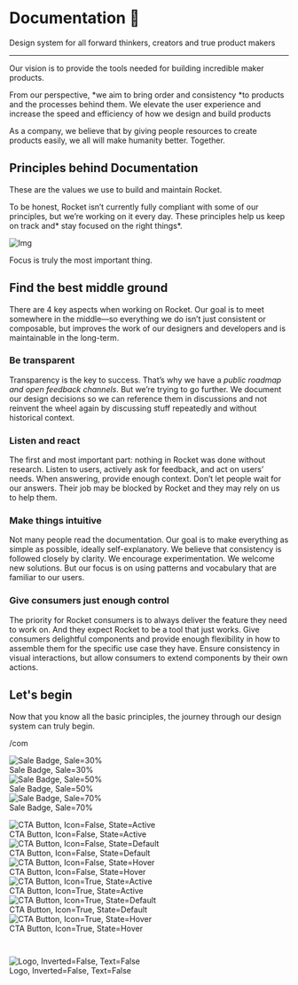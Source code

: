 
# Documentation 🚀

Design system for all forward thinkers, creators and true product makers

---

Our vision is to provide the tools needed for building incredible maker products.

From our perspective, *we aim to bring order and consistency *to products and the processes behind them. We elevate the user experience and increase the speed and efficiency of how we design and build products

As a company, we believe that by giving people resources to create products easily, we all will make humanity better. Together.

## Principles behind Documentation

These are the values we use to build and maintain Rocket.

To be honest, Rocket isn’t currently fully compliant with some of our principles, but we’re working on it every day. These principles help us keep on track and* stay focused on the right things*.

![Img](https://studio-assets.supernova.io/design-systems/14533/9289758a-6300-472a-bbc6-a57098081abf.jpeg?Expires=1990828800&Policy=eyJTdGF0ZW1lbnQiOlt7IlJlc291cmNlIjoiaHR0cHM6Ly9zdHVkaW8tYXNzZXRzLnN1cGVybm92YS5pby9kZXNpZ24tc3lzdGVtcy8xNDUzMy85Mjg5NzU4YS02MzAwLTQ3MmEtYmJjNi1hNTcwOTgwODFhYmYuanBlZyIsIkNvbmRpdGlvbiI6eyJEYXRlTGVzc1RoYW4iOnsiQVdTOkVwb2NoVGltZSI6MTk5MDgyODgwMH19fV19&Signature=E9DL6D-ZtS~4qaH18y5tnHC4gtpQUzZb85NmDFMuezn~MaWHPSumzBv6tXkxGqSgGyKh~9FaYnbfHkcJhU~4F~jdbuY70gbRxUpvnBtyCpz8o0mci-d2A9WoIZ3RGl11izD3c2WMfUaKhSaFlUw8cTGP-9vrqeUi58O2P4zYT9eAeyvOIFzQXgIgljhxiB9mIVU5a4j1vDL8ntJpagEZukKRskOgMrrB4LNQ-nRsvXFF7W5C5EkdoZPZf4jFxcQu2Yj6M9-bqNBXubYMsYYhEXqvqUOAnYVaE59E5PSSe43HKv2gp1ajSJ3ttHtTtCITO8Vyfh1FoTl03Z18ki8iZg__&Key-Pair-Id=APKAJGK34LCCAUR7N6LA)

Focus is truly the most important thing.

## Find the best middle ground

There are 4 key aspects when working on Rocket. Our goal is to meet somewhere in the middle—so everything we do isn’t just consistent or composable, but improves the work of our designers and developers and is maintainable in the long-term.

### Be transparent

Transparency is the key to success. That’s why we have a *public roadmap and open feedback channels*. But we’re trying to go further. We document our design decisions so we can reference them in discussions and not reinvent the wheel again by discussing stuff repeatedly and without historical context.

### Listen and react

The first and most important part: nothing in Rocket was done without research. Listen to users, actively ask for feedback, and act on users’ needs. When answering, provide enough context. Don’t let people wait for our answers. Their job may be blocked by Rocket and they may rely on us to help them.

### Make things intuitive

Not many people read the documentation. Our goal is to make everything as simple as possible, ideally self-explanatory. We believe that consistency is followed closely by clarity. We encourage experimentation. We welcome new solutions. But our focus is on using patterns and vocabulary that are familiar to our users.

### Give consumers just enough control

The priority for Rocket consumers is to always deliver the feature they need to work on. And they expect Rocket to be a tool that just works. Give consumers delightful components and provide enough flexibility in how to assemble them for the specific use case they have. Ensure consistency in visual interactions, but allow consumers to extend components by their own actions.

## Let's begin

Now that you know all the basic principles, the journey through our design system can truly begin.

/com

  
![Sale Badge, Sale=30%](https://studio-assets.supernova.io/design-systems/14533/2fb7be03-ca5b-4b1a-b3f0-a0154b49d1ef.png?Expires=1990828800&Policy=eyJTdGF0ZW1lbnQiOlt7IlJlc291cmNlIjoiaHR0cHM6Ly9zdHVkaW8tYXNzZXRzLnN1cGVybm92YS5pby9kZXNpZ24tc3lzdGVtcy8xNDUzMy8yZmI3YmUwMy1jYTViLTRiMWEtYjNmMC1hMDE1NGI0OWQxZWYucG5nIiwiQ29uZGl0aW9uIjp7IkRhdGVMZXNzVGhhbiI6eyJBV1M6RXBvY2hUaW1lIjoxOTkwODI4ODAwfX19XX0_&Signature=MzYBxoy7~iPKcQl49Vpojst0L8EzmGLtphb0uhcOcoMHJJozTVlBO-exMa5fA3CIeA9ETuEs7Yi5CenyVFJ~gv7q5qAaoby7F2d8nuLAmBJ46klf976Dvf8wp4MJ2YVz1RFk9uewWRUXhic5f2qkI5WHY08gjMG2eAGwocWY8XGGKa36B7zPaPBmekmHFfZAwa6ppbE9POz9QXIi1JuMOA3RsSk-mwziLt-BwxAVFG0UwAPb~I1YXjkpGEDa-HmVmqB~q9uwAupgXPHgprOE6S56LOBU-sB14EmLOVQQVmg73GBWvIdvlC9yvMbhibnigsAVijBT1pXni1XOV-ybxw__&Key-Pair-Id=APKAJGK34LCCAUR7N6LA)  
Sale Badge, Sale=30%  
![Sale Badge, Sale=50%](https://studio-assets.supernova.io/design-systems/14533/b27dd835-5562-4081-953d-fe9c73396222.png?Expires=1990828800&Policy=eyJTdGF0ZW1lbnQiOlt7IlJlc291cmNlIjoiaHR0cHM6Ly9zdHVkaW8tYXNzZXRzLnN1cGVybm92YS5pby9kZXNpZ24tc3lzdGVtcy8xNDUzMy9iMjdkZDgzNS01NTYyLTQwODEtOTUzZC1mZTljNzMzOTYyMjIucG5nIiwiQ29uZGl0aW9uIjp7IkRhdGVMZXNzVGhhbiI6eyJBV1M6RXBvY2hUaW1lIjoxOTkwODI4ODAwfX19XX0_&Signature=eOR~H3kDwiJIYuYi4~dCuXTGLVacWeZMIuryNX2jOAPn9457EnN4sHi9qXAG4TJ2TTBOpXEA3qAOwDcbpeDI5NbVvyut~OZbgdHSFHeNij21-qU0ilssHfx0XR6mL3UxMryewbF9mzEcTitj4irmv4ypVgpeECXe0R33F83cFlNVpx2eipj2YKhmsRK6cAKNj9sVcv0zHvA1LsX24wpQdCzNcO~eVzZ5do6sk2sa3aqtZQQ7~i5Jiw1rA-ol5RJeHq674jdz8fPGZSlZNfuSvB9-fx-5jOVFzSQyyK0qFGiCzrUOHtyqP-BB5t03KMxcbGKs0DaNY4T-wm1OONUxGA__&Key-Pair-Id=APKAJGK34LCCAUR7N6LA)  
Sale Badge, Sale=50%  
![Sale Badge, Sale=70%](https://studio-assets.supernova.io/design-systems/14533/635af73c-455b-40c9-b2cb-affce90af40c.png?Expires=1990828800&Policy=eyJTdGF0ZW1lbnQiOlt7IlJlc291cmNlIjoiaHR0cHM6Ly9zdHVkaW8tYXNzZXRzLnN1cGVybm92YS5pby9kZXNpZ24tc3lzdGVtcy8xNDUzMy82MzVhZjczYy00NTViLTQwYzktYjJjYi1hZmZjZTkwYWY0MGMucG5nIiwiQ29uZGl0aW9uIjp7IkRhdGVMZXNzVGhhbiI6eyJBV1M6RXBvY2hUaW1lIjoxOTkwODI4ODAwfX19XX0_&Signature=U7iuIkWIEqQnCtkNklZ9tWfs3QKGMcVx9HCPwHoCd6bpNQIoUJmuROA8LY5Q9zn-I9Txh-MSVt2o6Fc5ye5sJV0FvuNhKwf18lf05pvbA5lU~WwleGP5pSBsxWmHl1ZJKIxmLLildLkV0FW5B-Q3kjFjBMsFbW~3EuD6W1YHsQlK7NTD6G0~2~AIhOsN-~LftjpBFiieiZDWepf41SsKIwpv2wEa730fSJlZjChtFzVahfnsnLHg~eKCOY~hLc~np2A5KOErFYLF7sUl5h6NSaM66Jmp1y6SnF4TSb7JImPOLiVZIexyj~CAe~CNirj2ati~7EAfl71E5phkcqeRDg__&Key-Pair-Id=APKAJGK34LCCAUR7N6LA)  
Sale Badge, Sale=70%  


  
![CTA Button, Icon=False, State=Active](https://studio-assets.supernova.io/design-systems/14533/c326b2c3-30d7-43e8-a491-31278ddc16e1.png?Expires=1990828800&Policy=eyJTdGF0ZW1lbnQiOlt7IlJlc291cmNlIjoiaHR0cHM6Ly9zdHVkaW8tYXNzZXRzLnN1cGVybm92YS5pby9kZXNpZ24tc3lzdGVtcy8xNDUzMy9jMzI2YjJjMy0zMGQ3LTQzZTgtYTQ5MS0zMTI3OGRkYzE2ZTEucG5nIiwiQ29uZGl0aW9uIjp7IkRhdGVMZXNzVGhhbiI6eyJBV1M6RXBvY2hUaW1lIjoxOTkwODI4ODAwfX19XX0_&Signature=Rx3ZWl6H25Ke2TsaoWBbb1TWD9oSFViolEQHc7MtXSbvSDIjvlN4WOB3b6zEcpyggkFBhGbAT5TcT91ysQ4FPHuavk8Xld5Ur1SnwhMcFfX85zv2Ap5gfxFRZSZ3dtmE3OYxgmsX8C8hnOELmKtJV2LEMlINJls8vUOlEiw1OHrUpwq7dOmlZ35HGjTcCfKOPf8YuJcKg3Ag6u~Dr0kfqAje95sDV~QR7p2hntljBUJ8AgsBMCp0oGh5MCqm5aOTRFf3i9wB3WWZsNTa-6Tgl4OiNutATarL9O0GAiLLksdzaOzAq8VFmlj6EpN4UF5FQN4S7IQQY-2obh1HtH60Lg__&Key-Pair-Id=APKAJGK34LCCAUR7N6LA)  
CTA Button, Icon=False, State=Active  
![CTA Button, Icon=False, State=Default](https://studio-assets.supernova.io/design-systems/14533/ba8804ef-f04e-42a3-bd20-98a6a071bdf1.png?Expires=1990828800&Policy=eyJTdGF0ZW1lbnQiOlt7IlJlc291cmNlIjoiaHR0cHM6Ly9zdHVkaW8tYXNzZXRzLnN1cGVybm92YS5pby9kZXNpZ24tc3lzdGVtcy8xNDUzMy9iYTg4MDRlZi1mMDRlLTQyYTMtYmQyMC05OGE2YTA3MWJkZjEucG5nIiwiQ29uZGl0aW9uIjp7IkRhdGVMZXNzVGhhbiI6eyJBV1M6RXBvY2hUaW1lIjoxOTkwODI4ODAwfX19XX0_&Signature=hrKutSSIidVln5JlnqTyQGiZlveEF6AFQo~GUb3LHGsrzy9txIYzQQAyLr4ZD323CJDeps8720DWpLPak4KZqr7t-DlLFwAwt9FZdcmC54tKQySGKG5JLktITtUzWQQOzcjdBGkBSXLwGhPsbKHGHxVxhkPKI9vNXvIIthwyoB6~GsdXZugP6BiJSDOyUysxwpgBZmwyO-X11ryDB6FuHwl7OKJvuB4ZiviEnbHGp0xDIlGAp4J8~g5NSxX4Et51KxpffqsOGU3BSgvJGNynr6opaVovseOLug6kNpElhbxYudhFROMH~ZMR2RvRnpwZjJzikkHDAYQfNWYhkA5Hiw__&Key-Pair-Id=APKAJGK34LCCAUR7N6LA)  
CTA Button, Icon=False, State=Default  
![CTA Button, Icon=False, State=Hover](https://studio-assets.supernova.io/design-systems/14533/cb0ef129-557c-4c13-9297-4eff62bb12f3.png?Expires=1990828800&Policy=eyJTdGF0ZW1lbnQiOlt7IlJlc291cmNlIjoiaHR0cHM6Ly9zdHVkaW8tYXNzZXRzLnN1cGVybm92YS5pby9kZXNpZ24tc3lzdGVtcy8xNDUzMy9jYjBlZjEyOS01NTdjLTRjMTMtOTI5Ny00ZWZmNjJiYjEyZjMucG5nIiwiQ29uZGl0aW9uIjp7IkRhdGVMZXNzVGhhbiI6eyJBV1M6RXBvY2hUaW1lIjoxOTkwODI4ODAwfX19XX0_&Signature=k5Q8S5XD-e-NtlfXTwvXT4jKuC5gbovvHBzkqaCyrk4iwX~QrGclcudZMzbYMOLf8zba76NwxVjFQ2Cs~KRO7BBT0oWHi85USnniusVpJg73j1PPIskDISwXUx7XZxfHfLRqwmwftMx-0lDexw-NgXQ6vu6q3kVdwaoqKbbwSzSm1tGsSWZtT7wourpxmP~UvbvA5yNM~rBdVo73zMSfOmNf1PfQ7ABFSqNOHCb42yE9tJelcITuxvfx5rWtcvJqf5yOefOUjS1IiBZC2X7-ldS0~Aw86h6r-aiMctfwI65CnBFpBsQ4~~m511OvNXjH8TdLR6Fj2LHwPEj9u5TDyQ__&Key-Pair-Id=APKAJGK34LCCAUR7N6LA)  
CTA Button, Icon=False, State=Hover  
![CTA Button, Icon=True, State=Active](https://studio-assets.supernova.io/design-systems/14533/6351a570-8692-4e2d-b617-81466babe597.png?Expires=1990828800&Policy=eyJTdGF0ZW1lbnQiOlt7IlJlc291cmNlIjoiaHR0cHM6Ly9zdHVkaW8tYXNzZXRzLnN1cGVybm92YS5pby9kZXNpZ24tc3lzdGVtcy8xNDUzMy82MzUxYTU3MC04NjkyLTRlMmQtYjYxNy04MTQ2NmJhYmU1OTcucG5nIiwiQ29uZGl0aW9uIjp7IkRhdGVMZXNzVGhhbiI6eyJBV1M6RXBvY2hUaW1lIjoxOTkwODI4ODAwfX19XX0_&Signature=h39HUJPzM6XuB5xRrEsKGScyJMT-CZ5-ENf2Ck3YGjg~ssRCJXgqJlPPjIXMo1FMUul8QXDknW7bmdDIXlm864YnbjqYHUMgQWZ~dkB7j5unO6obbhT-yYSyEWtgcaiQHyJFtH4od8nRq6Ls~ODxq8ybsUIf-1rl8dc2-631WdfQVMWegZOWcHqMOnI2aM77gp8NC9kC1k4j6VY-PC8IrCiv9eYl0PAFKr204PLGv2yWHvdp~J4ovuH4EgVezm94Gaj~Ywx8~9vY-6MqPTPkQGk8R1T-E2tW8OMyV3sSJItfQlTtEIP9p9ilu4gf5JqnAEdtafjnqKBMknDcLX-5zg__&Key-Pair-Id=APKAJGK34LCCAUR7N6LA)  
CTA Button, Icon=True, State=Active  
![CTA Button, Icon=True, State=Default](https://studio-assets.supernova.io/design-systems/14533/7d42598c-b86f-49a7-a869-abf3fac92219.png?Expires=1990828800&Policy=eyJTdGF0ZW1lbnQiOlt7IlJlc291cmNlIjoiaHR0cHM6Ly9zdHVkaW8tYXNzZXRzLnN1cGVybm92YS5pby9kZXNpZ24tc3lzdGVtcy8xNDUzMy83ZDQyNTk4Yy1iODZmLTQ5YTctYTg2OS1hYmYzZmFjOTIyMTkucG5nIiwiQ29uZGl0aW9uIjp7IkRhdGVMZXNzVGhhbiI6eyJBV1M6RXBvY2hUaW1lIjoxOTkwODI4ODAwfX19XX0_&Signature=N4-qX3T7Ylel52p-oVuECb2IzcHeqlc17T89AXWVP9hvRDiRQmPoZ0nXZmyDo4QtQolTZLlxFOJUpXGlc65ktnYRiW-DpSBgtueEEjwxuD4PYcLBxcROZZzoGthIDXyOSdkPwvLZowpGPq7bwhySPhnzZdg6jAODvUHKSTU6abap5KoxhEhankHBRiMCSoAlF2CRrs7KCByJeqfL4q89nZ~iJp1dnghaUpG92nfxS2962p~VHmvrGSCpI~VDad-Y3uir7gqgPFRsUzsPeXns6byDGjxwQ7w19fFEwm6Ii-4lRNBK81CVfcRZxa73MgwiUKcxAQKg-XGJPvr6jtDCPQ__&Key-Pair-Id=APKAJGK34LCCAUR7N6LA)  
CTA Button, Icon=True, State=Default  
![CTA Button, Icon=True, State=Hover](https://studio-assets.supernova.io/design-systems/14533/40e80528-16aa-41b5-83f7-851d18fd3adf.png?Expires=1990828800&Policy=eyJTdGF0ZW1lbnQiOlt7IlJlc291cmNlIjoiaHR0cHM6Ly9zdHVkaW8tYXNzZXRzLnN1cGVybm92YS5pby9kZXNpZ24tc3lzdGVtcy8xNDUzMy80MGU4MDUyOC0xNmFhLTQxYjUtODNmNy04NTFkMThmZDNhZGYucG5nIiwiQ29uZGl0aW9uIjp7IkRhdGVMZXNzVGhhbiI6eyJBV1M6RXBvY2hUaW1lIjoxOTkwODI4ODAwfX19XX0_&Signature=RAuusLp-fSmqmsJff2QF-oUCnrHwiPrS-~Yv8mTSTgXCu~-7IYfwMt6BkreSOKSjJunnyDz55prjkcAc9sghpHVO3B2pFRYlBnvJWqqD2iggOr4GDl4hSVOb1DOQdJkXIFz13Wp-kzW1ltyh2ZXsoqjYTSsTLFzldQVwWdeRrMI3jEsgASsuYRgUb8czbiAepwW2EusafI1XH2HpmM5JzMUGtrGRDqhsAR65ms-Jgsnm1QxIVcQMwNTIXekyQ2zXa7GZiHVo8GK~0aI7hfy55FuO6NunWHvTEXE3c1TzCxTLYxxoqbZ8Vp0dCU9QhlOOw-IWxgTzXt8q3NffxkEo4A__&Key-Pair-Id=APKAJGK34LCCAUR7N6LA)  
CTA Button, Icon=True, State=Hover  


```javascript  
  
```

  
![Logo, Inverted=False, Text=False](https://studio-assets.supernova.io/design-systems/14533/1ab1accd-7f6e-442c-a7fb-a46cbb7e8fd0.png?Expires=1990828800&Policy=eyJTdGF0ZW1lbnQiOlt7IlJlc291cmNlIjoiaHR0cHM6Ly9zdHVkaW8tYXNzZXRzLnN1cGVybm92YS5pby9kZXNpZ24tc3lzdGVtcy8xNDUzMy8xYWIxYWNjZC03ZjZlLTQ0MmMtYTdmYi1hNDZjYmI3ZThmZDAucG5nIiwiQ29uZGl0aW9uIjp7IkRhdGVMZXNzVGhhbiI6eyJBV1M6RXBvY2hUaW1lIjoxOTkwODI4ODAwfX19XX0_&Signature=TrvIGUa9YMaI~NbiJ2tzt2ZgYYi~3v9Loy0JUYKk5ebT4LUwaGTK7gJqCKOFooO8eMkzyJMqWRyLbDSfTnePjWWq2NwR2Cdolu6GZQE2Z18o2HgC81xA8rCFZ3-pP4KnjwpxQOhmTY3m00lSnF2TiaK5EUzMc7yQBH587DS3s~HSRvCWrsfeEHa63A4fxEjF-zacKIiPtHzwsvagm0Bm0nqEWppF1zkbzmW1tc4~-i-otdGZafAC39pZq5dH01nXvtryWitcaGkbv7rXa6KvJ6zuNDXyl8-ZFj-pPcTbIHzsI41B-oJNVIA~QHx1Gy2uFwUp3VcuA~ERincmYH50DA__&Key-Pair-Id=APKAJGK34LCCAUR7N6LA)  
Logo, Inverted=False, Text=False  


  
  
